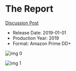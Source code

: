 # The Report

[Discussion Post](https://www.avsforum.com/threads/bass-eq-for-filtered-movies.2995212/post-59236216)

* Release Date: 2019-01-01
* Production Year: 2019
* Format: Amazon Prime DD+

![img 0](https://i.imgur.com/AB1lbPQ.jpg)

![img 1](https://i.imgur.com/IEgMax9.jpg)

